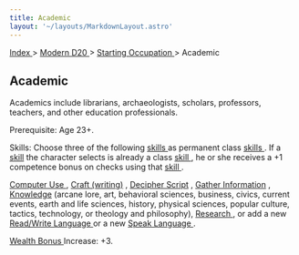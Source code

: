 ```yaml
---
title: Academic
layout: '~/layouts/MarkdownLayout.astro'
---
```


[ Index ](/) > [ Modern D20 ](/modern.d20.srd) > [ Starting Occupation ](/modern.d20.srd/starting.occupation) > Academic

##  Academic

Academics include librarians, archaeologists, scholars, professors, teachers,
and other education professionals.

Prerequisite: Age 23+.

Skills: Choose three of the following [ skills ](/modern.d20.srd/skills/index)
as permanent class [ skills ](/modern.d20.srd/skills/index) . If a [ skill](/modern.d20.srd/skills/index) the character selects is already a class [skill ](/modern.d20.srd/skills/index) , he or she receives a +1 competence
bonus on checks using that [ skill ](/modern.d20.srd/skills/index) .

[ Computer Use ](/modern.d20.srd/skills/computer.use) , [ Craft (writing)](/modern.d20.srd/skills/craft.writing) , [ Decipher Script](/modern.d20.srd/skills/decipher.script) , [ Gather Information](/modern.d20.srd/skills/gather.information) , [ Knowledge](/modern.d20.srd/skills/knowledge) (arcane lore, art, behavioral sciences,
business, civics, current events, earth and life sciences, history, physical
sciences, popular culture, tactics, technology, or theology and philosophy), [Research ](/modern.d20.srd/skills/research) , or add a new [ Read/Write Language ](/modern.d20.srd/skills/read.write.language) or a new [ Speak Language ](/modern.d20.srd/skills/speak.language) .

[ Wealth Bonus ](/modern.d20.srd/wealth/wealth.bonus) Increase: +3.

